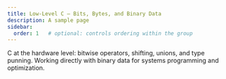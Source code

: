 ```yaml
---
title: Low-Level C — Bits, Bytes, and Binary Data
description: A sample page
sidebar:
  order: 1   # optional: controls ordering within the group
---
```



C at the hardware level: bitwise operators, shifting, unions, and type punning. Working directly with binary data for systems programming and optimization.